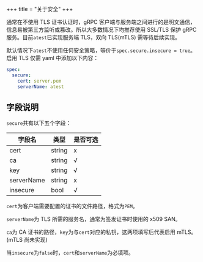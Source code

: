 +++
title = "关于安全"
+++

通常在不使用 TLS 证书认证时，gRPC 客户端与服务端之间进行的是明文通信，信息易被第三方监听或篡改。所以大多数情况下均推荐使用 SSL/TLS 保护 gRPC 服务。目前`atest`已实现服务端 TLS，双向 TLS(mTLS) 需等待后续实现。

默认情况下`atest`不使用任何安全策略，等价于`spec.secure.insecure = true`。启用 TLS 仅需 yaml 中添加以下内容：

```yaml
spec:
  secure:
    cert: server.pem
    serverName: atest
```

## 字段说明

`secure`共有以下五个字段：

| 字段名     | 类型   | 是否可选 |
| ---------- | ------ | -------- |
| cert       | string | x        |
| ca         | string | √        |
| key        | string | √        |
| serverName | string | x        |
| insecure   | bool   | √        |

`cert`为客户端需要配置的证书的文件路径，格式为`PEM`。

`serverName`为 TLS 所需的服务名，通常为签发证书时使用的 x509 SAN。

`ca`为 CA 证书的路径，`key`为与`cert`对应的私钥，这两项填写后代表启用 mTLS。(mTLS 尚未实现)

当`insecure`为`false`时，`cert`和`serverName`为必填项。
